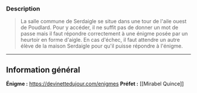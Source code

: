 ### Description
> La salle commune de Serdaigle se situe dans une tour de l'aile ouest de Poudlard. Pour y accéder, il ne suffit pas de donner un mot de passe mais il faut répondre correctement à une énigme posée par un heurtoir en forme d'aigle. En cas d'échec, il faut attendre un autre élève de la maison Serdaigle pour qu'il puisse répondre à l'énigme.  

---
## Information général
**Énigme :** https://devinettedujour.com/enigmes
**Préfet :** [[Mirabel Quince]]